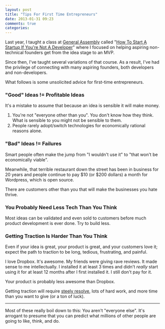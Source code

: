 ```yaml
---
layout: post
title: "Tips For First Time Entrepreneurs"
date: 2013-01-31 09:23
comments: true
categories: 
---
```

Last year, I taught a class at [General Assembly](http://www.generalassemb.ly)
called "[How To Start A Startup If You're Not A Developer](http://www.eventbrite.com/event/3192487817)"
where I focused on helping aspiring non-technical founders
get from the idea stage to an MVP.

Since then, I've taught several variations of that course.  As a result,
I've had the privilege of connecting with many aspiring founders, both developers
and non-developers.

What follows is some unsolicited advice for first-time entrepreneurs.

### "Good" Ideas != Profitable Ideas ###

It's a mistake to assume that because an idea is sensible it will make money.

1. You're not "everyone other than you". You don't know how they think. What is sensible to you might not be sensible to them.
2. People rarely adopt/switch technologies for economically rational reasons alone.

### "Bad" Ideas != Failures ###

Smart people often make the jump from "I wouldn't use it" to "that won't be economically viable".

Meanwhile, that terrible restaurant down the street has been in business for 20 years and 
people continue to pay $10 (or $200 dollars) a month for Wordpress, which is open source.

There are customers other than you that will make the businesses you hate thrive.

### You Probably Need Less Tech Than You Think ###

Most ideas can be validated and even sold to customers before much product
development is ever done.  Try to build less.

### Getting Traction Is Harder Than You Think ###

Even if your idea is great, your product is great, and your customers love it;
expect the path to traction to be long, tedious, frustrating, and painful.

I love Dropbox. It's awesome. My friends were giving rave reviews. It made sense
to me intellectually. I installed it at least 3 times and didn't *really* start
using it for at least 12 months after I first installed it.  I still don't
pay for it.

Your product is probably less awesome than Dropbox.

Getting traction will require [steely resolve](http://startupschool.org/2012/rusenko/), lots of hard work, and more time
than you want to give (or a ton of luck).

<hr>

Most of these really boil down to this: You aren't "everyone else". It's arrogant to
presume that you can predict what millions of other people
are going to like, think, and do.
